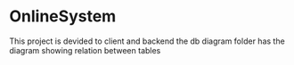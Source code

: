 # OnlineSystem

This project is devided to client and backend
the db diagram folder has the diagram showing relation between tables
